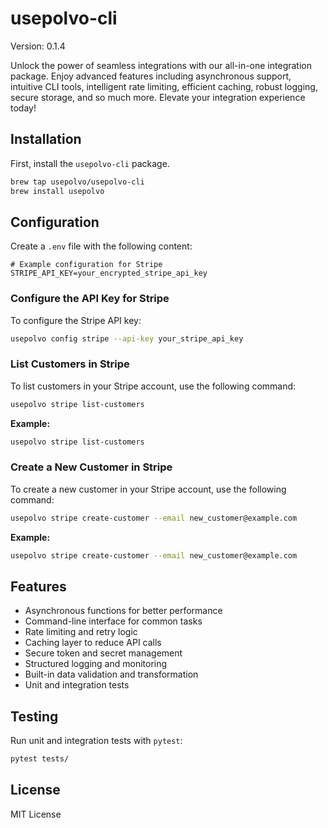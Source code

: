 # usepolvo-cli

Version: 0.1.4

Unlock the power of seamless integrations with our all-in-one integration package. Enjoy advanced features including asynchronous support, intuitive CLI tools, intelligent rate limiting, efficient caching, robust logging, secure storage, and so much more. Elevate your integration experience today!

## Installation

First, install the `usepolvo-cli` package.

```bash
brew tap usepolvo/usepolvo-cli
brew install usepolvo
```

## Configuration

Create a `.env` file with the following content:

```env
# Example configuration for Stripe
STRIPE_API_KEY=your_encrypted_stripe_api_key
```

### Configure the API Key for Stripe

To configure the Stripe API key:

```bash
usepolvo config stripe --api-key your_stripe_api_key
```

### List Customers in Stripe

To list customers in your Stripe account, use the following command:

```bash
usepolvo stripe list-customers
```

**Example:**

```bash
usepolvo stripe list-customers
```

### Create a New Customer in Stripe

To create a new customer in your Stripe account, use the following command:

```bash
usepolvo stripe create-customer --email new_customer@example.com
```

**Example:**

```bash
usepolvo stripe create-customer --email new_customer@example.com
```

## Features

- Asynchronous functions for better performance
- Command-line interface for common tasks
- Rate limiting and retry logic
- Caching layer to reduce API calls
- Secure token and secret management
- Structured logging and monitoring
- Built-in data validation and transformation
- Unit and integration tests

## Testing

Run unit and integration tests with `pytest`:

```bash
pytest tests/
```

## License

MIT License
